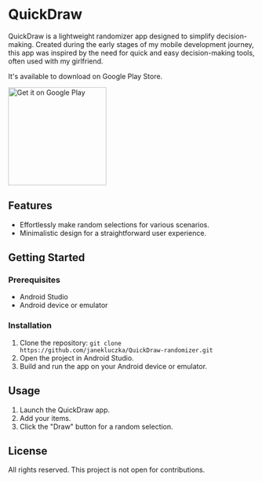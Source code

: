 # QuickDraw

QuickDraw is a lightweight randomizer app designed to simplify decision-making. Created during the early stages of my mobile development journey, this app was inspired by the need for quick and easy decision-making tools, often used with my girlfriend. 

It's available to download on Google Play Store.

<a href='https://play.google.com/store/apps/details?id=com.luczka.lotterymachine&pcampaignid=pcampaignidMKT-Other-global-all-co-prtnr-py-PartBadge-Mar2515-1'><img alt='Get it on Google Play' src='https://play.google.com/intl/en_us/badges/static/images/badges/en_badge_web_generic.png' width=200px/></a>

## Features

- Effortlessly make random selections for various scenarios.
- Minimalistic design for a straightforward user experience.

## Getting Started

### Prerequisites

- Android Studio
- Android device or emulator

### Installation

1. Clone the repository: `git clone https://github.com/janekluczka/QuickDraw-randomizer.git`
2. Open the project in Android Studio.
3. Build and run the app on your Android device or emulator.

## Usage

1. Launch the QuickDraw app.
2. Add your items.
3. Click the "Draw" button for a random selection.

## License

All rights reserved. This project is not open for contributions.

